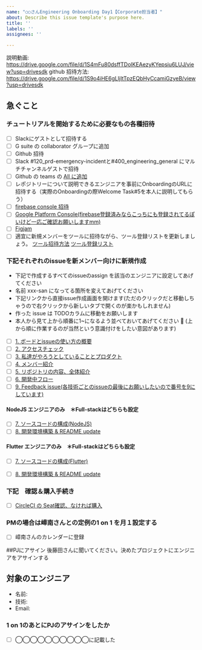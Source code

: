 ```yaml
---
name: "○○さんEngineering Onboarding Day1【Corporate担当者】"
about: Describe this issue template's purpose here.
title: ''
labels: ''
assignees: ''

---
```


説明動画: https://drive.google.com/file/d/1S4mFu80dsffTDolKEAezyKYepsiu6LUJ/view?usp=drivesdk
github 招待方法: https://drive.google.com/file/d/1S9o4iHE6gLljItTpzEQbHyCcamiGzyeB/view?usp=drivesdk

## 急ぐこと
### チュートリアルを開始するために必要なもの各種招待
- [ ] Slackにゲストとして招待する
- [ ] G suite の collaborator グループに追加
- [ ] Github 招待
- [ ] Slack #120_prd-emergency-incidentと#400_engineering_general にマルチチャンネルゲストで招待
- [ ] Github の teams の [All に追加](https://github.com/orgs/scheme-verge-inc/teams/all)
- [ ] レポジトリーについて説明できるエンジニアを事前にOnboardingのURLに招待する（実際のOnboardingの際Welcome Task#5を本人に説明してもらう）
- [ ] [firebase console 招待](https://console.firebase.google.com/project/horai-dev-scheme-verge-v2/overview)
- [ ] [Google Platform Console(firebase登録済みならこっちにも登録されてるぽいけど一応ご確認お願いしますmm)](https://console.cloud.google.com/iam-admin/iam?project=horai-dev-scheme-verge-v2)
- [ ] [Figjam](https://www.figma.com/figjam/)
- [ ] 適宜に新規メンバーをツールに招待ながら、ツール登録リストを更新しましょう。
  [ツール招待方法](https://docs.google.com/spreadsheets/d/14HujPUTcXi6i06-aShQcqanV2YQ9fnaOEs09Edm2er8/edit#gid=0)
[ツール登録リスト](https://docs.google.com/spreadsheets/d/1KbjNJk7pkFydtPxXTK7frTJKyRZ8VKl-WUJ1GCnO-Xo/edit#gid=2053879042)

### 下記それぞれのissueを新メンバー向けに新規作成
- 下記で作成するすべてのissueのassign を該当のエンジニアに設定してあげてください
- 名前 xxx-san になってる箇所を変えてあげてください
- 下記リンクから直接issue作成画面を開けます(ただのクリックだと移動しちゃうので右クリックから新しいタブで開くのが楽かもしれません)
- 作った issue は TODOカラムに移動をお願いします
- 本人から見て上から順番に1~になるよう並べておいてあげてください :bow: (上から順に作業するのが当然という意識付けをしたい意図があります)

- [ ] [1. ボードとissueの使い方の概要](https://github.com/scheme-verge-inc/horai/issues/new?assignees=&labels=ops&template=81_developer-join-board-issue.md&title=xxx-san+welcome+task+%F0%9F%8E%89+-+1.+How+to+use+board+%26+issue)
- [ ] [2. アクセスチェック](https://github.com/scheme-verge-inc/horai/issues/new?assignees=&labels=ops&template=82_developer-join-access-check.md&title=xxx-san+welcome+task+%F0%9F%8E%89+-+2.+Access+check)
- [ ] [3. 私達がやろうとしていることとプロダクト](https://github.com/scheme-verge-inc/horai/issues/new?assignees=&labels=ops&template=83_developer-join-mission-product.md&title=xxx-san+welcome+task+%F0%9F%8E%89+-+3.+Our+company+%26+product)
- [ ] [4. メンバー紹介](https://github.com/scheme-verge-inc/horai/issues/new?assignees=&labels=ops&template=84_developer-join-member.md&title=xxx-san+welcome+task+%F0%9F%8E%89+-+4.+Our+member)
- [ ] [5. リポジトリの内容、全体紹介](https://github.com/scheme-verge-inc/horai/issues/new?assignees=&labels=ops&template=85_developer-join-repository-structure.md&title=xxx-san+welcome+task+%F0%9F%8E%89+-+5+Our+repository+structure)
- [ ] [6. 開発中フロー](https://github.com/scheme-verge-inc/horai/issues/new?assignees=&labels=ops&template=86_developer-join-workflow-on-board.md&title=xxx-san+welcome+task+%F0%9F%8E%89+-+6.+Development+workflow)
- [ ] [9. Feedback issue(各技術ごとのissueの最後にお願いしたいので番号を9にしています)](https://github.com/scheme-verge-inc/horai_ops/issues/new?assignees=&labels=ops&template=89_developer-join-feedback.md&title=xxx-san+welcome+task+%F0%9F%8E%89+-+9.+Feedback+about+welcome+task)

#### NodeJS エンジニアのみ　＊Full-stackはどちらも設定
- [ ] [7. ソースコードの構成(NodeJS)](https://github.com/scheme-verge-inc/horai/issues/new?assignees=&labels=ops&template=871_developer-join-code-structure-nodejs.md&title=xxx-san+welcome+task+%F0%9F%8E%89+-+7.+Structure+of+source+code+%28NodeJS%29)
- [ ] [8. 開発環境構築 & README update](https://github.com/scheme-verge-inc/horai/issues/new?assignees=&labels=ops&template=881_developer-join-setup-local-update-readme.md&title=xxx-san+welcome+task+%F0%9F%8E%89+-+8.+Setup+local+machine+environment+%26+update+README%28NodeJS%29)

#### Flutter エンジニアのみ　＊Full-stackはどちらも設定
- [ ] [7. ソースコードの構成(Flutter)](https://github.com/scheme-verge-inc/horai/issues/new?assignees=&labels=ops&template=872_developer-join-code-structore-flutter.md&title=xxx-san+welcome+task+%F0%9F%8E%89+-+7.+Structure+of+source+code+%28Flutter%29)
- [ ] [8. 開発環境構築 & README update](https://github.com/scheme-verge-inc/horai/issues/new?assignees=&labels=ops&template=882_developer-join-setup-local-update-readme.md&title=xxx-san+welcome+task+%F0%9F%8E%89+-+8.+Setup+local+machine+environment+%26+update+README%28Flutter%29)


### 下記　確認＆購入手続き
- [ ] [CircleCI の Seat確認、なければ購入](https://app.circleci.com/settings/plan/github/scheme-verge-inc/overview?return-to=https%3A%2F%2Fapp.circleci.com%2Fpipelines%2Fgithub%2Fscheme-verge-inc)

### PMの場合は嶂南さんとの定例の1 on 1 を月１設定する
- [ ] 嶂南さんのカレンダーに登録

##PJにアサイン
後藤田さんに聞いてください。決めたプロジェクトにエンジニアをアサインする
## 対象のエンジニア
- 名前: 
- 技術: 
- Email: 
### 1 on 1のあとにPJのアサインをしたか
- [ ] ◯◯◯◯◯◯◯◯◯◯に記載した
